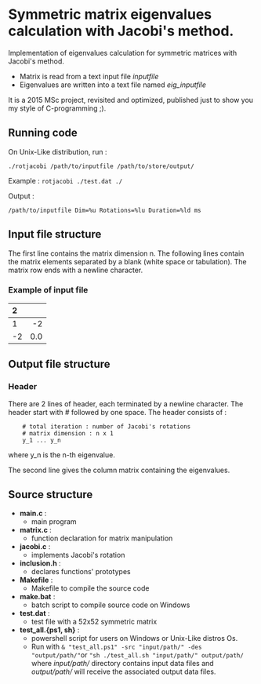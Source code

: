 # Symmetric matrix eigenvalues calculation with Jacobi's method.

Implementation of eigenvalues calculation for symmetric matrices with Jacobi's method.
* Matrix is read from a text input file *inputfile*
* Eigenvalues are written into a text file named  *eig_inputfile*

It is a 2015 MSc project, revisited and optimized, published just to show you my style of C-programming ;).

## Running code
On Unix-Like distribution, run :

`./rotjacobi /path/to/inputfile /path/to/store/output/`

Example :  `rotjacobi ./test.dat ./`

Output :  

    /path/to/inputfile Dim=%u Rotations=%lu Duration=%ld ms

## Input file structure
The first line contains the matrix dimension n.
The following lines contain the matrix elements separated by a blank (white space or tabulation).
The matrix row ends with a newline character.
### Example of input file

| 2     |       |
| :---- | ----: |
| 1     | -2    |
| -2    | 0.0   |

## Output file structure
### Header
There are 2 lines of header, each terminated by a newline character.
The header start with # followed by one space.
The header consists of :

        # total iteration : number of Jacobi's rotations
        # matrix dimension : n x 1
        y_1 ... y_n

where y_n is the n-th eigenvalue.

The second line gives the column matrix containing the eigenvalues.

## Source structure
* __main.c__ :
  * main program
* __matrix.c__ :
  * function declaration for matrix manipulation
* __jacobi.c__ :
  * implements Jacobi's rotation
* __inclusion.h__ :
  * declares functions' prototypes
* __Makefile__ :
  * Makefile to compile the source code
* __make.bat__ :
  * batch script to compile source code on Windows
* __test.dat__ :
  * test file with a 52x52 symmetric matrix
* __test_all.{ps1, sh}__ :  
  * powershell script for users on Windows or Unix-Like distros Os.
  * Run with
    `& "test_all.ps1" -src "input/path/" -des "output/path/"`or `"sh ./test_all.sh "input/path/" output/path/` where *input/path/* directory contains input data files and *output/path/* will receive the associated output data files.

